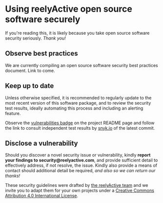 Using reelyActive open source software securely
===============================================

If you're reading this, it is likely because you take open source software security seriously.  _Thank you!_


Observe best practices
----------------------

We are currently compiling an open source software security best practices document.  Link to come.


Keep up to date
---------------

Unless otherwise specified, it is recommended to regularly update to the most recent version of this software package, and to review the security test results, ideally automating this process and including an alerting feature.

Observe the [vulnerabilities badge](README.md#security) on the project README page and follow the link to consult independent test results by [snyk.io](https://snyk.io) of the latest commit.


Disclose a vulnerability
------------------------

Should you discover a novel security issue or vulnerability, kindly __report your findings to security@reelyactive.com__, and provide sufficient detail to effectively address, if not resolve, the issue.  Kindly also provide a means of contact should additional detail be required, _and also so we can return our thanks!_


These security guidelines were drafted by [the reelyActive team](https://reelyactive.com/team/) and we invite you to adapt them for your own projects under a [Creative Commons Attribution 4.0 International License](https://creativecommons.org/licenses/by/4.0/).